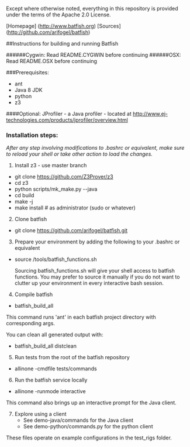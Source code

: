 Except where otherwise noted, everything in this repository is provided under the terms of the Apache 2.0 License.

[Homepage] (http://www.batfish.org)
[Sources] (http://github.com/arifogel/batfish)

##Instructions for building and running Batfish

######Cygwin: Read README.CYGWIN before continuing
######OSX: Read README.OSX before continuing

###Prerequisites:
  - ant
  - Java 8 JDK
  - python
  - z3

####Optional:
   JProfiler - a Java profiler - located at http://www.ej-technologies.com/products/jprofiler/overview.html

### Installation steps:

*After any step involving modifications to .bashrc or equivalent, make sure to reload your shell or take other action to load the changes.*

1. Install z3 - use master branch
  - git clone https://github.com/Z3Prover/z3
  - cd z3
  - python scripts/mk_make.py --java
  - cd build
  - make -j<number-of-jobs>
  - make install # as administrator (sudo or whatever)

2. Clone batfish
  - git clone https://github.com/arifogel/batfish.git

3. Prepare your environment by adding the following to your .bashrc or equivalent
  - source <batfish-root>/tools/batfish_functions.sh

    Sourcing batfish_functions.sh will give your shell access to batfish functions. You may prefer to source it manually if you do not want to clutter up your environment in every interactive bash session.

4. Compile batfish
  - batfish_build_all

This command runs 'ant' in each batfish project directory with corresponding args.

You can clean all generated output with:
  - batfish_build_all distclean

5. Run tests from the root of the batfish repository
  - allinone -cmdfile tests/commands

6. Run the batfish service locally
  - allinone -runmode interactive

This command also brings up an interactive prompt for the Java client.

7. Explore using a client
   - See demo-java/commands for the Java client
   - See demo-python/commands.py for the python client

These files operate on example configurations in the test_rigs folder.